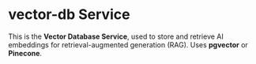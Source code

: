 # vector-db Service

This is the **Vector Database Service**, used to store and retrieve AI embeddings for retrieval-augmented generation (RAG). Uses **pgvector** or **Pinecone**.
